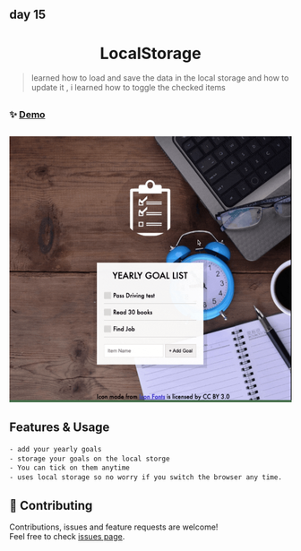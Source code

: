 ## day 15

<h1 align="center"> LocalStorage </h1>

> learned how to load and save the data in the local storage and how to update it , i learned how to toggle the checked items

##

### ✨ [Demo](https://mosaif00.github.io/30-Days-JavaScript-Challenge/15-LocalStorage/index.html)

##

![alt text](./screen15.gif)

## Features & Usage

```sh
- add your yearly goals
- storage your goals on the local storge
- You can tick on them anytime
- uses local storage so no worry if you switch the browser any time.
```

## 🤝 Contributing

Contributions, issues and feature requests are welcome!<br />Feel free to check [issues page](https://github.com/MoSaif00/30-Days-JavaScript-Challenge/issues).
